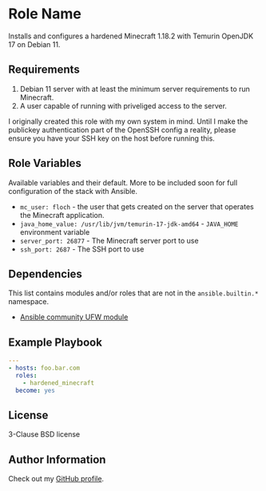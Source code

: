 Role Name
=========

Installs and configures a hardened Minecraft 1.18.2 with Temurin OpenJDK 17 on Debian 11.

Requirements
------------

1. Debian 11 server with at least the minimum server requirements to run Minecraft.
1. A user capable of running with priveliged access to the server.

I originally created this role with my own system in mind. Until I make the publickey authentication part of the OpenSSH config a reality, please ensure you have your SSH key on the host before running this.

Role Variables
--------------

Available variables and their default. More to be included soon for full configuration of the stack with Ansible.

* `mc_user: floch` - the user that gets created on the server that operates the Minecraft application.
* `java_home_value: /usr/lib/jvm/temurin-17-jdk-amd64` - `JAVA_HOME` environment variable
* `server_port: 26877` - The Minecraft server port to use
* `ssh_port: 2687` - The SSH port to use

Dependencies
------------

This list contains modules and/or roles that are not in the `ansible.builtin.*` namespace.

- [Ansible community UFW module](https://docs.ansible.com/ansible/latest/collections/community/general/ufw_module.html)

Example Playbook
----------------

```yaml
---
- hosts: foo.bar.com
  roles:
    - hardened_minecraft
  become: yes
```

License
-------

3-Clause BSD license

Author Information
------------------

Check out my [GitHub profile](https://github.com/bsmirks).
